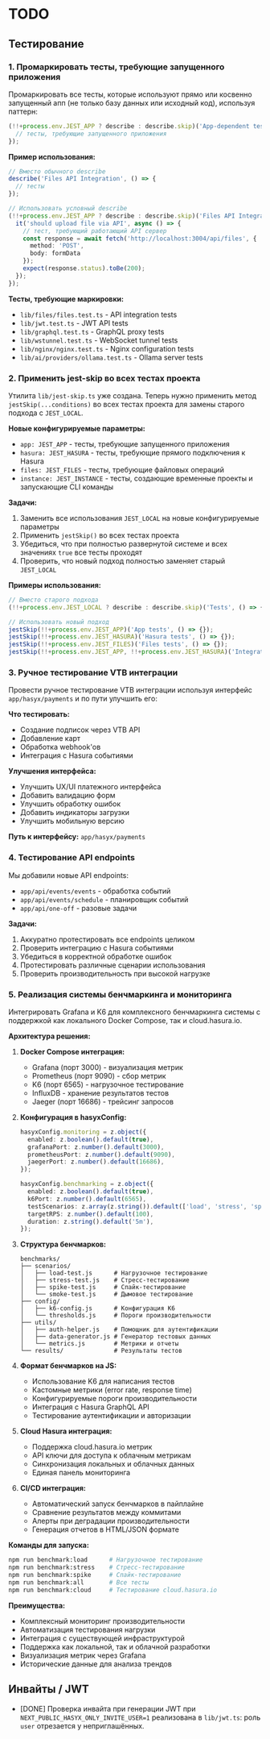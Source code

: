 # TODO

## Тестирование

### 1. Промаркировать тесты, требующие запущенного приложения

Промаркировать все тесты, которые используют прямо или косвенно запущенный апп (не только базу данных или исходный код), используя паттерн:

```typescript
(!!+process.env.JEST_APP ? describe : describe.skip)('App-dependent tests', () => {
  // тесты, требующие запущенного приложения
});
```

**Пример использования:**
```typescript
// Вместо обычного describe
describe('Files API Integration', () => {
  // тесты
});

// Использовать условный describe
(!!+process.env.JEST_APP ? describe : describe.skip)('Files API Integration', () => {
  it('should upload file via API', async () => {
    // тест, требующий работающий API сервер
    const response = await fetch('http://localhost:3004/api/files', {
      method: 'POST',
      body: formData
    });
    expect(response.status).toBe(200);
  });
});
```

**Тесты, требующие маркировки:**
- `lib/files/files.test.ts` - API integration tests
- `lib/jwt.test.ts` - JWT API tests  
- `lib/graphql.test.ts` - GraphQL proxy tests
- `lib/wstunnel.test.ts` - WebSocket tunnel tests
- `lib/nginx/nginx.test.ts` - Nginx configuration tests
- `lib/ai/providers/ollama.test.ts` - Ollama server tests

### 2. Применить jest-skip во всех тестах проекта

Утилита `lib/jest-skip.ts` уже создана. Теперь нужно применить метод `jestSkip(...conditions)` во всех тестах проекта для замены старого подхода с `JEST_LOCAL`.

**Новые конфигурируемые параметры:**
- `app: JEST_APP` - тесты, требующие запущенного приложения
- `hasura: JEST_HASURA` - тесты, требующие прямого подключения к Hasura
- `files: JEST_FILES` - тесты, требующие файловых операций
- `instance: JEST_INSTANCE` - тесты, создающие временные проекты и запускающие CLI команды

**Задачи:**
1. Заменить все использования `JEST_LOCAL` на новые конфигурируемые параметры
2. Применить `jestSkip()` во всех тестах проекта
3. Убедиться, что при полностью развернутой системе и всех значениях `true` все тесты проходят
4. Проверить, что новый подход полностью заменяет старый `JEST_LOCAL`

**Примеры использования:**
```typescript
// Вместо старого подхода
(!!+process.env.JEST_LOCAL ? describe : describe.skip)('Tests', () => {});

// Использовать новый подход
jestSkip(!!+process.env.JEST_APP)('App tests', () => {});
jestSkip(!!+process.env.JEST_HASURA)('Hasura tests', () => {});
jestSkip(!!+process.env.JEST_FILES)('Files tests', () => {});
jestSkip(!!+process.env.JEST_APP, !!+process.env.JEST_HASURA)('Integration tests', () => {});
```

### 3. Ручное тестирование VTB интеграции

Провести ручное тестирование VTB интеграции используя интерфейс `app/hasyx/payments` и по пути улучшить его:

**Что тестировать:**
- Создание подписок через VTB API
- Добавление карт
- Обработка webhook'ов
- Интеграция с Hasura событиями

**Улучшения интерфейса:**
- Улучшить UX/UI платежного интерфейса
- Добавить валидацию форм
- Улучшить обработку ошибок
- Добавить индикаторы загрузки
- Улучшить мобильную версию

**Путь к интерфейсу:** `app/hasyx/payments`

### 4. Тестирование API endpoints

Мы добавили новые API endpoints:
- `app/api/events/events` - обработка событий
- `app/api/events/schedule` - планировщик событий  
- `app/api/one-off` - разовые задачи

**Задачи:**
1. Аккуратно протестировать все endpoints целиком
2. Проверить интеграцию с Hasura событиями
3. Убедиться в корректной обработке ошибок
4. Протестировать различные сценарии использования
5. Проверить производительность при высокой нагрузке

### 5. Реализация системы бенчмаркинга и мониторинга

Интегрировать Grafana и K6 для комплексного бенчмаркинга системы с поддержкой как локального Docker Compose, так и cloud.hasura.io.

**Архитектура решения:**

1. **Docker Compose интеграция:**
   - Grafana (порт 3000) - визуализация метрик
   - Prometheus (порт 9090) - сбор метрик
   - K6 (порт 6565) - нагрузочное тестирование
   - InfluxDB - хранение результатов тестов
   - Jaeger (порт 16686) - трейсинг запросов

2. **Конфигурация в hasyxConfig:**
   ```typescript
   hasyxConfig.monitoring = z.object({
     enabled: z.boolean().default(true),
     grafanaPort: z.number().default(3000),
     prometheusPort: z.number().default(9090),
     jaegerPort: z.number().default(16686),
   });

   hasyxConfig.benchmarking = z.object({
     enabled: z.boolean().default(true),
     k6Port: z.number().default(6565),
     testScenarios: z.array(z.string()).default(['load', 'stress', 'spike']),
     targetRPS: z.number().default(100),
     duration: z.string().default('5m'),
   });
   ```

3. **Структура бенчмарков:**
   ```
   benchmarks/
   ├── scenarios/
   │   ├── load-test.js      # Нагрузочное тестирование
   │   ├── stress-test.js    # Стресс-тестирование  
   │   ├── spike-test.js     # Спайк-тестирование
   │   └── smoke-test.js     # Дымовое тестирование
   ├── config/
   │   ├── k6-config.js      # Конфигурация K6
   │   └── thresholds.js     # Пороги производительности
   ├── utils/
   │   ├── auth-helper.js    # Помощник для аутентификации
   │   ├── data-generator.js # Генератор тестовых данных
   │   └── metrics.js        # Метрики и отчеты
   └── results/              # Результаты тестов
   ```

4. **Формат бенчмарков на JS:**
   - Использование K6 для написания тестов
   - Кастомные метрики (error rate, response time)
   - Конфигурируемые пороги производительности
   - Интеграция с Hasura GraphQL API
   - Тестирование аутентификации и авторизации

5. **Cloud Hasura интеграция:**
   - Поддержка cloud.hasura.io метрик
   - API ключи для доступа к облачным метрикам
   - Синхронизация локальных и облачных данных
   - Единая панель мониторинга

6. **CI/CD интеграция:**
   - Автоматический запуск бенчмарков в пайплайне
   - Сравнение результатов между коммитами
   - Алерты при деградации производительности
   - Генерация отчетов в HTML/JSON формате

**Команды для запуска:**
```bash
npm run benchmark:load      # Нагрузочное тестирование
npm run benchmark:stress    # Стресс-тестирование
npm run benchmark:spike     # Спайк-тестирование
npm run benchmark:all       # Все тесты
npm run benchmark:cloud     # Тестирование cloud.hasura.io
```

**Преимущества:**
- Комплексный мониторинг производительности
- Автоматизация тестирования нагрузки
- Интеграция с существующей инфраструктурой
- Поддержка как локальной, так и облачной разработки
- Визуализация метрик через Grafana
- Исторические данные для анализа трендов


## Инвайты / JWT

- [DONE] Проверка инвайта при генерации JWT при `NEXT_PUBLIC_HASYX_ONLY_INVITE_USER=1` реализована в `lib/jwt.ts`: роль `user` отрезается у неприглашённых.
